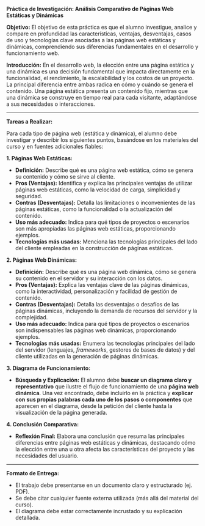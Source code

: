 **Práctica de Investigación: Análisis Comparativo de Páginas Web Estáticas y Dinámicas**

**Objetivo:** El objetivo de esta práctica es que el alumno investigue, analice y compare en profundidad las características, ventajas, desventajas, casos de uso y tecnologías clave asociadas a las páginas web estáticas y dinámicas, comprendiendo sus diferencias fundamentales en el desarrollo y funcionamiento web.

**Introducción:**
En el desarrollo web, la elección entre una página estática y una dinámica es una decisión fundamental que impacta directamente en la funcionalidad, el rendimiento, la escalabilidad y los costos de un proyecto. La principal diferencia entre ambas radica en cómo y cuándo se genera el contenido. Una página estática presenta un contenido fijo, mientras que una dinámica se construye en tiempo real para cada visitante, adaptándose a sus necesidades o interacciones.

---

**Tareas a Realizar:**

Para cada tipo de página web (estática y dinámica), el alumno debe investigar y describir los siguientes puntos, basándose en los materiales del curso y en fuentes adicionales fiables:

**1. Páginas Web Estáticas:**
*   **Definición:** Describe qué es una página web estática, cómo se genera su contenido y cómo se sirve al cliente.
*   **Pros (Ventajas):** Identifica y explica las principales ventajas de utilizar páginas web estáticas, como la velocidad de carga, simplicidad y seguridad.
*   **Contras (Desventajas):** Detalla las limitaciones o inconvenientes de las páginas estáticas, como la funcionalidad o la actualización del contenido.
*   **Uso más adecuado:** Indica para qué tipos de proyectos o escenarios son más apropiadas las páginas web estáticas, proporcionando ejemplos.
*   **Tecnologías más usadas:** Menciona las tecnologías principales del lado del cliente empleadas en la construcción de páginas estáticas.

**2. Páginas Web Dinámicas:**
*   **Definición:** Describe qué es una página web dinámica, cómo se genera su contenido en el servidor y su interacción con los datos.
*   **Pros (Ventajas):** Explica las ventajas clave de las páginas dinámicas, como la interactividad, personalización y facilidad de gestión de contenido.
*   **Contras (Desventajas):** Detalla las desventajas o desafíos de las páginas dinámicas, incluyendo la demanda de recursos del servidor y la complejidad.
*   **Uso más adecuado:** Indica para qué tipos de proyectos o escenarios son indispensables las páginas web dinámicas, proporcionando ejemplos.
*   **Tecnologías más usadas:** Enumera las tecnologías principales del lado del servidor (lenguajes, *frameworks*, gestores de bases de datos) y del cliente utilizadas en la generación de páginas dinámicas.

**3. Diagrama de Funcionamiento:**
*   **Búsqueda y Explicación:** El alumno debe **buscar un diagrama claro y representativo** que ilustre el flujo de funcionamiento de una **página web dinámica**. Una vez encontrado, debe incluirlo en la práctica y **explicar con sus propias palabras cada uno de los pasos o componentes** que aparecen en el diagrama, desde la petición del cliente hasta la visualización de la página generada.

**4. Conclusión Comparativa:**
*   **Reflexión Final:** Elabora una conclusión que resuma las principales diferencias entre páginas web estáticas y dinámicas, destacando cómo la elección entre una u otra afecta las características del proyecto y las necesidades del usuario.

---

**Formato de Entrega:**
*   El trabajo debe presentarse en un documento claro y estructurado (ej. PDF).
*   Se debe citar cualquier fuente externa utilizada (más allá del material del curso).
*   El diagrama debe estar correctamente incrustado y su explicación detallada.

